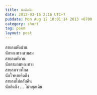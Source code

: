```yaml
---
title: นักคิดถึง
date: 2012-03-16 2:16 UTC+7
pubdate: Mon Aug 12 10:01:14 2013 +0700
category: short
tag: poem
layout: post
---
```


สายลมพัดผ่าน  
นักหลงทางตามลม  
สายลมพัดวน  
นักตามลมหลงทาง  
สายลมจากไกล  
นักใจหายคิดถึง  
สายลมไม่กลับคืน  
นักคิดถึง ... ไม่หยุดเดิน

